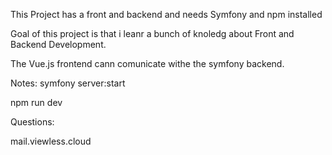 This Project has a front and backend and needs Symfony and npm installed

Goal of this project is that i leanr a bunch of knoledg about Front and Backend Development.

The Vue.js frontend cann comunicate withe the symfony backend.


Notes:
symfony server:start

npm run  dev

Questions:

mail.viewless.cloud
